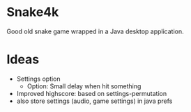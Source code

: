 # Snake4k

Good old snake game wrapped in a Java desktop application.

# Ideas

* Settings option
    * Option: Small delay when hit something
* Improved highscore: based on settings-permutation
* also store settings (audio, game settings) in java prefs
